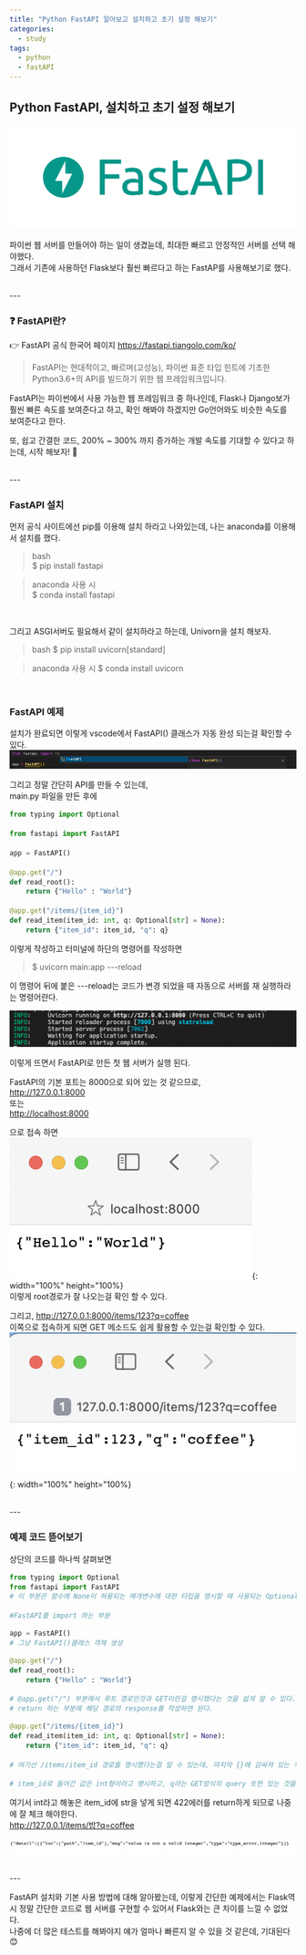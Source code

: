 ```yaml
---
title: "Python FastAPI 알아보고 설치하고 초기 설정 해보기"
categories:
  - study
tags:
  - python
  - fastAPI
---
```


## Python FastAPI, 설치하고 초기 설정 해보기

![fastapi_logo](/images/fastapi_logo.png)  

파이썬 웹 서버를 만들어야 하는 일이 생겼늗데, 최대한 빠르고 안정적인 서버를 선택 해야했다.  
그래서 기존에 사용하던 Flask보다 훨씬 빠르다고 하는 FastAP를 사용해보기로 했다.

<br>
---
<br>

### ❓ FastAPI란?
👉 FastAPI 공식 한국어 페이지
<https://fastapi.tiangolo.com/ko/>  


> FastAPI는 현대적이고, 빠르며(고성능), 파이썬 표준 타입 힌트에 기초한 Python3.6+의 API를 빌드하기 위한 웹 프레임워크입니다.

FastAPI는 파이썬에서 사용 가능한 웹 프레임워크 중 하나인데, Flask나 Django보가 훨씬 빠른 속도를 보여준다고 하고, 확인 해봐야 하겠지만 Go언어와도 비슷한 속도를 보여준다고 한다.  

또, 쉽고 간결한 코드, 200% ~ 300% 까지 증가하는 개발 속도를 기대할 수 있다고 하는데, 시작 해보자! 👏  

<br>
---
<br>

### FastAPI 설치
먼저 공식 사이트에선 pip를 이용해 설치 하라고 나와있는데, 나는 anaconda를 이용해서 설치를 했다.

> bash  
> $ pip install fastapi
  

> anaconda 사용 시  
> $ conda install fastapi

<br>

그리고 ASGI서버도 필요해서 같이 설치하라고 하는데, Univorn을 설치 해보자.

> bash
> $ pip install uvicorn[standard]


> anaconda 사용 시
> $ conda install uvicorn

<br>

### FastAPI 예제

설치가 완료되면 이렇게 vscode에서 FastAPI() 클래스가 자동 완성 되는걸 확인할 수 있다.  
![fastapi_import](/images/fastapi_import.png)

그리고 정말 간단히 API를 만들 수 있는데,  
main.py 파일을 만든 후에
```python
from typing import Optional

from fastapi import FastAPI

app = FastAPI()

@app.get("/")
def read_root():
    return {"Hello" : "World"}

@app.get("/items/{item_id}")
def read_item(item_id: int, q: Optional[str] = None):
    return {"item_id": item_id, "q": q}
```

이렇게 작성하고 터미널에 하단의 명령어를 작성하면
> $ uvicorn main:app ---reload  

이 명령어 뒤에 붙은 ---reload는 코드가 변경 되었을 때 자동으로 서버를 재 실행하라는 명령어란다.  

![fastapi_run](/images/fastapi_run.png)

이렇게 뜨면서 FastAPI로 만든 첫 웹 서버가 실행 된다.  

FastAPI의 기본 포트는 8000으로 되어 있는 것 같으므로,  
<http://127.0.0.1:8000>  
또는  
<http://localhost:8000>  

으로 접속 하면  
![fastapi_root](/images/fastapi_root.png){: width="100%" height="100%}  
이렇게 root경로가 잘 나오는걸 확인 할 수 있다.  

그리고, <http://127.0.0.1:8000/items/123?q=coffee>  
이쪽으로 접속하게 되면 GET 메소드도 쉽게 활용할 수 있는걸 확인할 수 있다.
![fastapi_coffee](/images/fastapi_coffee.png){: width="100%" height="100%}

<br>
---
<br>

### 예제 코드 뜯어보기
상단의 코드를 하나씩 살펴보면  


```python
from typing import Optional
from fastapi import FastAPI
# 이 부분은 함수에 None이 혀용되는 매개변수에 대한 타입을 명시할 때 사용되는 Optional을 import하고

#FastAPI를 import 하는 부분
```

```python
app = FastAPI()
# 그냥 FastAPI()클래스 객체 생성
```

```python
@app.get("/")
def read_root():
    return {"Hello" : "World"}

# @app.get("/") 부분에서 루트 경로인것과 GET이란걸 명시했다는 것을 쉽게 알 수 있다.
# return 하는 부분에 해당 경로의 response를 작성하면 된다.
```

```python
@app.get("/items/{item_id}")
def read_item(item_id: int, q: Optional[str] = None):
    return {"item_id": item_id, "q": q}

# 여기선 /items/item_id 경로를 명시했다는걸 알 수 있는데, 마지막 {}에 감싸져 있는 부분은 변수라고 볼 수 있는 것 같다.

# item_id로 들어간 값은 int형이라고 명시하고, q라는 GET방식의 query 또한 있는 것을 알 수 있다.
```

여기서 int라고 해놓은 item_id에 str을 넣게 되면 422에러를 return하게 되므로 나중에 잘 체크 해야한다.  
<http://127.0.0.1/items/밥?q=coffee>

![fastapi_type_error](/images/fastapi_type_error.png)

<br>
---
<br>

FastAPI 설치와 기본 사용 방법에 대해 알아봤는데, 이렇게 간단한 예제에서는 Flask역시 정말 간단한 코드로 웹 서버를 구현할 수 있어서 Flask와는 큰 차이를 느낄 수 없었다.  
나중에 더 많은 테스트를 해봐야지 얘가 얼마나 빠른지 알 수 있을 것 같은데, 기대된다😊